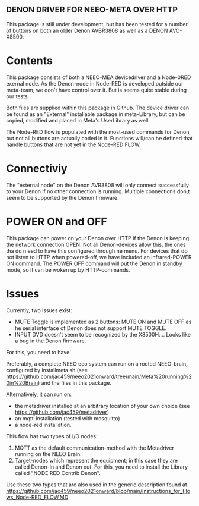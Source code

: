 ## DENON DRIVER FOR NEEO-META OVER HTTP
This package is still under development, but has been tested for a number of buttons on both an older Denon AVBR3808 as well as a DENON AVC-X8500.

# Contents
This package consists of both a NEEO-MEA devicedriver and a Node-0RED exernal node. As the Denon-node in Node-RED is developed outside our meta-team, we don't have control over it. But is seems quite stable during our tests.  

Both files are supplied within this package in Github. The device driver can be found as an "External" installable package in meta-Library, but can be copied, modified and placed in Meta's UserLibrary as well.

The Node-RED flow is populated with the most-used commands for Denon, but not all buttons are actually coded in it. Functions will/can be defined that handle buttons that are not yet in the Node-RED FLOW.   

# Connectiviy
 The "external node" on the Denon AVR3808 will only connect successfully to your Denon if no other connection is running. Multiple connections don;t seem to be supported by the Denon firmware. 
 
# POWER ON and OFF
This package can power on your Denon over HTTP if the Denon is keeping the network connection OPEN. Not all Denon-devices allow this, the ones tha do n eed to have this configured through he menu. 
For devices that do not listen to HTTP when powered-off, we have included an infrared-POWER ON command.
The POWER OFF command will put the Denon in standby mode, so it can be woken up by HTTP-commands.  

# Issues
Currently, two issues exist:
- MUTE Toggle is implemented as 2 buttons: MUTE ON and MUTE OFF as he serial interface of Denon does not support MUTE TOGGLE.
- INPUT DVD doesn't seem to be recognized by the X8500H.... Looks like a bug in the Denon firmware.

For this, you need to have:

Preferably, a complete NEEO eco system can run on a rooted NEEO-brain, configured by installmeta.sh (see https://github.com/jac459/neeo2021onward/tree/main/Meta%20running%20in%20Brain)
and the files in this package.
 
Alternatively, it can run on:
- the metadriver installed at an arbitrary location of your own choice (see https://github.com/jac459/metadriver)
- an mqtt-installation (tested with mosquitto)
- a node-red installation.

This flow has two types of I/O nodes:
1) MQTT as the default communication-method with the Metadriver running on the NEEO Brain.
2) Target-nodes which represent the equipment; in this case they are called Denon-In and Denon out. For this, you need to install the Library called "NODE RED Contrib Denon". 

Use these two types that are also used in the generic description found at https://github.com/jac459/neeo2021onward/blob/main/Instructions_for_Flows_Node-RED_FLOW.MD
